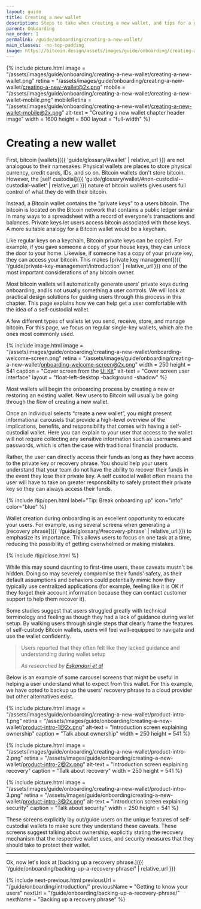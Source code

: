 ```yaml
---
layout: guide
title: Creating a new wallet
description: Steps to take when creating a new wallet, and tips for a great user experience.
parent: Onboarding
nav_order: 1
permalink: /guide/onboarding/creating-a-new-wallet/
main_classes: -no-top-padding
image: https://bitcoin.design/assets/images/guide/onboarding/creating-a-new-wallet/creating-a-new-wallet-preview.png
---
```


{% include picture.html
   image = "/assets/images/guide/onboarding/creating-a-new-wallet/creating-a-new-wallet.png"
   retina = "/assets/images/guide/onboarding/creating-a-new-wallet/creating-a-new-wallet@2x.png"
   mobile = "/assets/images/guide/onboarding/creating-a-new-wallet/creating-a-new-wallet-mobile.png"
   mobileRetina = "/assets/images/guide/onboarding/creating-a-new-wallet/creating-a-new-wallet-mobile@2x.png"
   alt-text = "Creating a new wallet chapter header image"
   width = 1600
   height = 600
   layout = "full-width"
%}

# Creating a new wallet

First, bitcoin [wallets]({{ 'guide/glossary/#wallet' | relative_url }}) are not analogous to their namesakes. Physical wallets are places to store physical currency, credit cards, IDs, and so on. Bitcoin wallets don't store bitcoin. However, the [self custodial]({{ 'guide/glossary/wallet/#non-custodial--custodial-wallet' | relative_url }})  nature of bitcoin wallets gives users full control of what they do with their bitcoin.

Instead, a Bitcoin wallet contains the "private keys" to a users bitcoin. The bitcoin is located on the Bitcoin network that contains a public ledger similar in many ways to a spreadsheet with a record of everyone's transactions and balances. Private keys let users access bitcoin associated with those keys. A more suitable analogy for a Bitcoin wallet would be a keychain.

 Like regular keys on a keychain, Bitcoin private keys can be copied. For example, if you gave someone a copy of your house keys, they can unlock the door to your home. Likewise, if someone has a copy of your private key, they can access your bitcoin. This makes [private key management]({{ '/guide/private-key-management/introduction' | relative_url }}) one of the most important considerations of any bitcoin owner.

 Most bitcoin wallets will automatically generate users' private keys during onboarding, and is not usually something a user controls. We will look at practical design solutions for guiding users through this process in this chapter. This page explains how we can help get a user comfortable with the idea of a self-custodial wallet.

A few different types of wallets let you send, receive, store, and manage bitcoin. For this page, we focus on regular single-key wallets, which are the ones most commonly used.

<div class="center" markdown="1">

{% include image.html
   image = "/assets/images/guide/onboarding/creating-a-new-wallet/onboarding-welcome-screen.png"
   retina = "/assets/images/guide/onboarding/creating-a-new-wallet/onboarding-welcome-screen@2x.png"
   width = 250
   height = 541
   caption = "Cover screen from the [UI Kit](https://www.figma.com/file/VB3GQdAnhl8yta44DY3PSV/Bitcoin-Wallet-UI-Kit?node-id=267%3A3874)"
   alt-text = "Cover screen user interface"
   layout = "float-left-desktop -background -shadow"
%}

Most wallets will begin the onboarding process by creating a new or restoring an existing wallet. New users to Bitcoin will usually be going through the flow of creating a new wallet.

Once an individual selects “create a new wallet”, you might present informational carousels that provide a high-level overview of the implications, benefits, and responsibility that comes with having a self-custodial wallet. Here you can explain to your user that access to the wallet will not require collecting any sensitive information such as usernames and passwords, which is often the case with traditional financial products.

Rather, the user can directly access their funds as long as they have access to the private key or recovery phrase. You should help your users understand that your team do not have the ability to recover their funds in the event they lose their private key. A self custodial wallet often means the user will have to take on greater responsibilty to safely protect their private key so they can always access their funds.

</div>

{% include /tip/open.html label="Tip: Break onboarding up" icon="info" color="blue" %}

Wallet creation during onboarding is an excellent opportunity to educate your users. For example, using several screens when generating a  [recovery phrase]({{ '/guide/glossary/#recovery-phrase' | relative_url }}) to emphasize its importance. This allows users to focus on one task at a time, reducing the possibility of getting overwhelmed or making mistakes.

{% include /tip/close.html %}


While this may sound daunting to first-time users, these caveats mustn't be hidden. Doing so may severely compromise their funds' safety, as their default assumptions and behaviors could potentially mimic how they typically use centralized applications (for example, feeling like it is OK if they forget their account information because they can contact customer support to help them recover it).

Some studies suggest that users struggled greatly with technical terminology and feeling as though they had a lack of guidance during wallet setup. By walking users through single steps that clearly frame the features of self-custody Bitcoin wallets, users will feel well-equipped to navigate and use the wallet confidently.

> Users reported that they often felt like they lacked guidance and understanding during wallet setup
>
> <cite>As researched by <a href="https://arxiv.org/pdf/1802.04351.pdf">Eskandari et al</a></cite>

Below is an example of some carousel screens that might be useful in helping a user understand what to expect from this wallet. For this example, we have opted to backup up the users' recovery phrase to a cloud provider but other alternatives exist.

<div class="image-slide-gallery">

{% include picture.html
   image = "/assets/images/guide/onboarding/creating-a-new-wallet/product-intro-1.png"
   retina = "/assets/images/guide/onboarding/creating-a-new-wallet/product-intro-1@2x.png"
   alt-text = "Introduction screen explaining ownership"
   caption = "Talk about ownership"
   width = 250
   height = 541
%}

{% include picture.html
   image = "/assets/images/guide/onboarding/creating-a-new-wallet/product-intro-2.png"
   retina = "/assets/images/guide/onboarding/creating-a-new-wallet/product-intro-2@2x.png"
   alt-text = "Introduction screen explaining recovery"
   caption = "Talk about recovery"
   width = 250
   height = 541
%}

{% include picture.html
   image = "/assets/images/guide/onboarding/creating-a-new-wallet/product-intro-3.png"
   retina = "/assets/images/guide/onboarding/creating-a-new-wallet/product-intro-3@2x.png"
   alt-text = "Introduction screen explaining security"
   caption = "Talk about security"
   width = 250
   height = 541
%}

</div>

 These screens explicitly lay out/guide users on the unique features of self-custodial wallets to make sure they understand these caveats. These screens suggest talking about ownership, explicitly stating the recovery mechanism that the respective wallet uses, and security measures that they should take to protect their wallet.

---

Ok, now let's look at [backing up a recovery phrase.]({{ '/guide/onboarding/backing-up-a-recovery-phrase/' | relative_url }})

{% include next-previous.html
   previousUrl = "/guide/onboarding/introduction/"
   previousName = "Getting to know your users"
   nextUrl = "/guide/onboarding/backing-up-a-recovery-phrase/"
   nextName = "Backing up a recovery phrase"
%}
